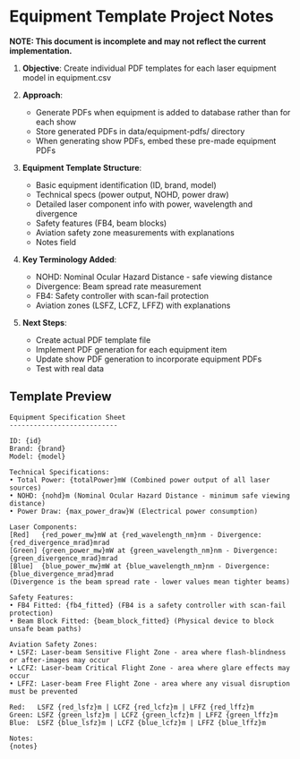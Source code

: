 # Equipment Template Project Notes

**NOTE: This document is incomplete and may not reflect the current implementation.**

1. **Objective**: Create individual PDF templates for each laser equipment model in equipment.csv

2. **Approach**:
   - Generate PDFs when equipment is added to database rather than for each show
   - Store generated PDFs in data/equipment-pdfs/ directory
   - When generating show PDFs, embed these pre-made equipment PDFs

3. **Equipment Template Structure**:
   - Basic equipment identification (ID, brand, model)
   - Technical specs (power output, NOHD, power draw)
   - Detailed laser component info with power, wavelength and divergence
   - Safety features (FB4, beam blocks)
   - Aviation safety zone measurements with explanations
   - Notes field

4. **Key Terminology Added**:
   - NOHD: Nominal Ocular Hazard Distance - safe viewing distance
   - Divergence: Beam spread rate measurement
   - FB4: Safety controller with scan-fail protection
   - Aviation zones (LSFZ, LCFZ, LFFZ) with explanations

5. **Next Steps**:
   - Create actual PDF template file
   - Implement PDF generation for each equipment item
   - Update show PDF generation to incorporate equipment PDFs
   - Test with real data

## Template Preview

```
Equipment Specification Sheet
---------------------------

ID: {id}
Brand: {brand}
Model: {model}

Technical Specifications:
• Total Power: {totalPower}mW (Combined power output of all laser sources)
• NOHD: {nohd}m (Nominal Ocular Hazard Distance - minimum safe viewing distance)
• Power Draw: {max_power_draw}W (Electrical power consumption)

Laser Components:
[Red]   {red_power_mw}mW at {red_wavelength_nm}nm - Divergence: {red_divergence_mrad}mrad
[Green] {green_power_mw}mW at {green_wavelength_nm}nm - Divergence: {green_divergence_mrad}mrad
[Blue]  {blue_power_mw}mW at {blue_wavelength_nm}nm - Divergence: {blue_divergence_mrad}mrad
(Divergence is the beam spread rate - lower values mean tighter beams)

Safety Features:
• FB4 Fitted: {fb4_fitted} (FB4 is a safety controller with scan-fail protection)
• Beam Block Fitted: {beam_block_fitted} (Physical device to block unsafe beam paths)

Aviation Safety Zones:
• LSFZ: Laser-beam Sensitive Flight Zone - area where flash-blindness or after-images may occur
• LCFZ: Laser-beam Critical Flight Zone - area where glare effects may occur 
• LFFZ: Laser-beam Free Flight Zone - area where any visual disruption must be prevented

Red:   LSFZ {red_lsfz}m | LCFZ {red_lcfz}m | LFFZ {red_lffz}m
Green: LSFZ {green_lsfz}m | LCFZ {green_lcfz}m | LFFZ {green_lffz}m
Blue:  LSFZ {blue_lsfz}m | LCFZ {blue_lcfz}m | LFFZ {blue_lffz}m

Notes:
{notes} 
```